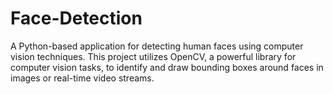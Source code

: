 # Face-Detection
A Python-based application for detecting human faces using computer vision techniques. This project utilizes OpenCV, a powerful library for computer vision tasks, to identify and draw bounding boxes around faces in images or real-time video streams.
